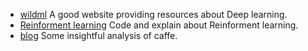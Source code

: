 - [wildml](http://www.wildml.com/) A good website providing resources about Deep learning.
- [Reinforment learning](https://github.com/dennybritz/reinforcement-learning) Code and explain about Reinforment learning.
- [blog](http://buptldy.github.io/) Some insightful analysis of caffe.
